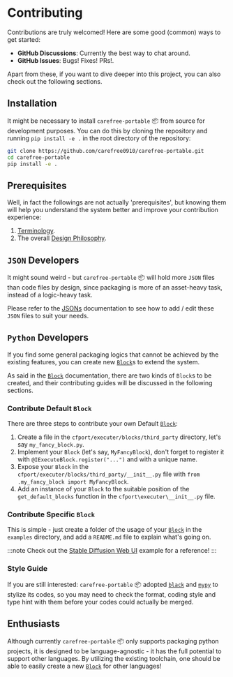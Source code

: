 # Contributing

Contributions are truly welcomed! Here are some good (common) ways to get started:

* **GitHub Discussions**: Currently the best way to chat around.
* **GitHub Issues**: Bugs! Fixes! PRs!.

Apart from these, if you want to dive deeper into this project, you can also check out the following sections.

## Installation

It might be necessary to install `carefree-portable` 📦️ from source for development purposes. You can do this by cloning the repository and running `pip install -e .` in the root directory of the repository:

```bash
git clone https://github.com/carefree0910/carefree-portable.git
cd carefree-portable
pip install -e .
```

## Prerequisites

Well, in fact the followings are not actually 'prerequisites', but knowing them will help you understand the system better and improve your contribution experience:

1. [Terminology](https://carefree0910.me/carefree-portable-doc/docs/reference/terminology).
2. The overall [Design Philosophy](https://carefree0910.me/carefree-portable-doc/docs/reference/design-philosophy).

## `JSON` Developers

It might sound weird - but `carefree-portable` 📦️ will hold more `JSON` files than code files by design, since packaging is more of an asset-heavy task, instead of a logic-heavy task.

Please refer to the [JSONs](https://carefree0910.me/carefree-portable-doc/docs/reference/jsons) documentation to see how to add / edit these `JSON` files to suit your needs.

## `Python` Developers

If you find some general packaging logics that cannot be achieved by the existing features, you can create new [`Block`](https://carefree0910.me/carefree-portable-doc/docs/reference/design-philosophy#block)s to extend the system.

As said in the [`Block`](https://carefree0910.me/carefree-portable-doc/docs/reference/design-philosophy#block) documentation, there are two kinds of `Block`s to be created, and their contributing guides will be discussed in the following sections.

### Contribute Default `Block`

There are three steps to contribute your own Default [`Block`](https://carefree0910.me/carefree-portable-doc/docs/reference/design-philosophy#block):

1. Create a file in the `cfport/executer/blocks/third_party` directory, let's say `my_fancy_block.py`.
2. Implement your `Block` (let's say, `MyFancyBlock`), don't forget to register it with `@IExecuteBlock.register("...")` and with a unique name.
3. Expose your `Block` in the `cfport/executer/blocks/third_party/__init__.py` file with `from .my_fancy_block import MyFancyBlock`.
4. Add an instance of your `Block` to the suitable position of the `get_default_blocks` function in the `cfport\executer\__init__.py` file.

### Contribute Specific `Block`

This is simple - just create a folder of the usage of your [`Block`](https://carefree0910.me/carefree-portable-doc/docs/reference/design-philosophy#block) in the `examples` directory, and add a `README.md` file to explain what's going on.

:::note
Check out the [Stable Diffusion Web UI](https://github.com/carefree0910/carefree-portable/blob/main/examples/sd_webui) example for a reference!
:::

### Style Guide

If you are still interested: `carefree-portable` 📦️ adopted [`black`](https://github.com/psf/black) and [`mypy`](https://github.com/python/mypy) to stylize its codes, so you may need to check the format, coding style and type hint with them before your codes could actually be merged.

## Enthusiasts

Although currently `carefree-portable` 📦️ only supports packaging python projects, it is designed to be language-agnostic - it has the full potential to support other languages. By utilizing the existing toolchain, one should be able to easily create a new [`Block`](https://carefree0910.me/carefree-portable-doc/docs/reference/design-philosophy#block) for other languages!
